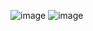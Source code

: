 ![image](https://github.com/Chirag0401/Zabbix-Shell-Script/assets/66375087/371bff8f-1708-4600-bc53-d87d6fef209d)
![image](https://github.com/Chirag0401/Zabbix-Shell-Script/assets/66375087/ba63e9f1-d319-4e45-b247-65a0313f69ae)
